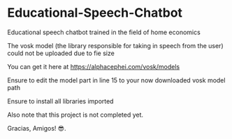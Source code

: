 # Educational-Speech-Chatbot
Educational speech chatbot trained in the field of home economics


The vosk model (the library responsible for taking in speech from the user) could not be uploaded due to fie size


You can get it here at https://alphacephei.com/vosk/models



Ensure to edit the model part in line 15 to your now downloaded vosk model path



Ensure to install all libraries imported



Also note that this project is not completed yet.


Gracias, Amigos! 😎.
